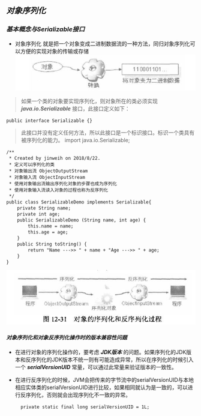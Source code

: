 ## *对象序列化*

### ***基本概念与Serializable接口***
* 对象序列化 就是把一个对象变成二进制数据流的一种方法，同归对象序列化可以方便的实现对象的传输或存储
![对象转换为二进制数据](image/2.JPG)
>如果一个类的对象要实现序列化，则对象所在的类必须实现 ***java.io.Serializable*** 接口，此接口定义如下：   
	
	public interface Serializable {}
>此接口并没有定义任何方法，所以此接口是一个标识接口。标识一个类具有被序列化的能力。 
	import java.io.Serializable;
	
	/**
	 * Created by jinweih on 2018/8/22.
	 * 定义可以序列化的类
	 * 对象输出流 ObjectOutputStream
	 * 对象输入流 ObjectInputStream
	 * 使用对象输出流输出序列化对象的步骤也成为序列化
	 * 使用对象输入流读入对象的过程也称为反序列化
	 */
	public class SerializableDemo implements Serializable{
	    private String name;
	    private int age;
	    public SerializableDemo (String name, int age) {
	        this.name = name;
	        this.age = age;
	    }
	    public String toString() {
	        return "Name --->> " + name + "Age --->> " + age;
	    }
	}

![对象序列化反序列化过程](image/3.JPG)

   
#### ***对象序列化和对象反序列化操作时的版本兼容性问题***
* 在进行对象的序列化操作的，要考虑 ***JDK版本*** 的问题。如果序列化的JDK版本和反序列化的JDK版本不统一则有可能造成异常，所以在序列化的时候引入一个 ***serialVersionUID*** 常量，可以通过此常量来验证版本的一致性。
* 在进行反序列化的时候，JVM会把传来的字节流中的serialVersionUID与本地相应实体类的serialVersionUID进行比较，如果相同就认为是一致的，可以进行反序列化，否则就会出现序列化不一致的异常。   

		private static final long serialVersionUID = 1L;